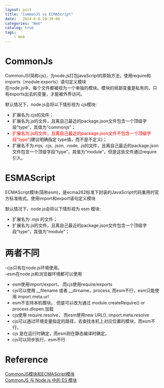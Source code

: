```yaml
---                
layout: post                
title: "CommonJS vs ECMAScript"                
date:   2024-6-6 20:30:00                 
categories: "Web"                
catalog: true                
tags:                 
    - Web                
---      
```


# CommonJs
CommonJS(简称cjs)，为node.js打包javaScript的原始方法，使用require和imports（module.exports）语句定义模块  
在node.js中，每个文件都被视为一个单独的模块。模块的局部变量是私有的，只有exports出去的变量，才能被外界访问。  

默认情况下，node.js会将以下情形视为 cjs模块:  

+ 扩展名为.cjs的文件；
+ 扩展名为.js的文件，且离自己最近的package.json文件包含一个顶级字段“type”，其值为“commonjs”；
+ <font color="red">扩展名为.js的文件，且离自己最近的package.json文件不包含一个顶级字段“type”</font>(建议明确指定 type值，而不是不定义)；
+ 扩展名不为.mjs, .cjs, .json, .node, .js的文件，且离自己最近的package.json文件包含一个顶级字段“type”，其值为“module”，但是这些文件通过require引入。
# ESMAScript
ECMAScript模块(简称esm)，是ecma262标准下封装的JavaScript代码重用的官方标准格式。使用import和export语句定义模块  

默认情况下，node.js会将以下情形视为 esm 模块:

+ 扩展名为 .mjs 的文件；
+ 扩展名为.js的文件，且离自己最近的package.json文件包含一个顶级字段“type”，其值为“module”；

# 两者不同
-cjs只有在node.js环境使用。  
-esm在node.js和浏览器环境都可以使用  

+ esm使用import/export， 而cjs使用require/exports
+ cjs可以使用 __filename 或者 __dirname，process, 而esm不行，esm只能使用 import.meta.url
+ esm不支持本机模块。 但是可以改为通过 module.createRequire() or process.dlopen.加载
+ cjs使用 require.resolve， 而esm使用new URL(), import.meta.resolve
+ cjs可以通过环境变量指定的路径，去查找本机上对应位置的模块，而esm不行，
+ cjs 是在运行时确定，而esm则在静态编译时确定。
+ cjs可以同步执行，esm不行

# Reference
[CommonJS模块和ECMAScript模块](https://www.cnblogs.com/withheart/p/17861005.html)  
[CommonJS 与 Node.js 中的 ES 模块](https://blog.logrocket.com/commonjs-vs-es-modules-node-js/)  